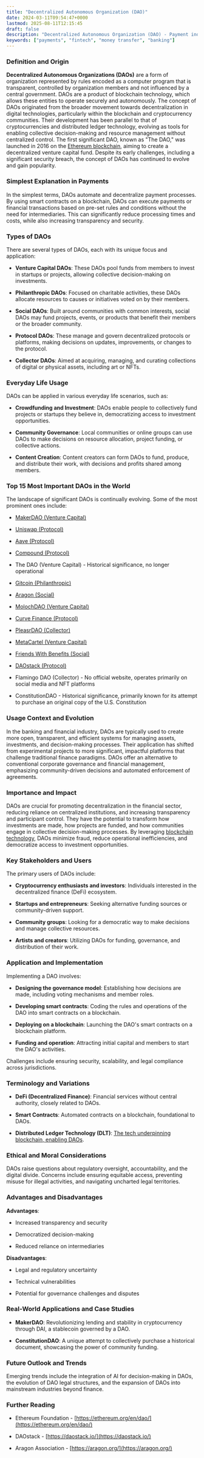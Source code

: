 ```yaml
---
title: "Decentralized Autonomous Organization (DAO)"
date: 2024-03-11T09:54:47+0000
lastmod: 2025-08-11T12:15:45
draft: false
description: "Decentralized Autonomous Organization (DAO) - Payment industry knowledge and insights"
keywords: ["payments", "fintech", "money transfer", "banking"]
---
```


### Definition and Origin

**Decentralized Autonomous Organizations (DAOs)** are a form of organization represented by rules encoded as a computer program that is transparent, controlled by organization members and not influenced by a central government. DAOs are a product of blockchain technology, which allows these entities to operate securely and autonomously. The concept of DAOs originated from the broader movement towards decentralization in digital technologies, particularly within the blockchain and cryptocurrency communities. Their development has been parallel to that of cryptocurrencies and distributed ledger technology, evolving as tools for enabling collective decision-making and resource management without centralized control. The first significant DAO, known as "The DAO," was launched in 2016 on the [Ethereum blockchain](https://faisalkhanllc.xyz/resources/payments-wiki/e/ethereum-blockchain/), aiming to create a decentralized venture capital fund. Despite its early challenges, including a significant security breach, the concept of DAOs has continued to evolve and gain popularity.

### Simplest Explanation in Payments

In the simplest terms, DAOs automate and decentralize payment processes. By using smart contracts on a blockchain, DAOs can execute payments or financial transactions based on pre-set rules and conditions without the need for intermediaries. This can significantly reduce processing times and costs, while also increasing transparency and security.

### Types of DAOs

There are several types of DAOs, each with its unique focus and application:

- **Venture Capital DAOs**: These DAOs pool funds from members to invest in startups or projects, allowing collective decision-making on investments.

- **Philanthropic DAOs**: Focused on charitable activities, these DAOs allocate resources to causes or initiatives voted on by their members.

- **Social DAOs**: Built around communities with common interests, social DAOs may fund projects, events, or products that benefit their members or the broader community.

- **Protocol DAOs**: These manage and govern decentralized protocols or platforms, making decisions on updates, improvements, or changes to the protocol.

- **Collector DAOs**: Aimed at acquiring, managing, and curating collections of digital or physical assets, including art or NFTs.

### Everyday Life Usage

DAOs can be applied in various everyday life scenarios, such as:

- **Crowdfunding and Investment**: DAOs enable people to collectively fund projects or startups they believe in, democratizing access to investment opportunities.

- **Community Governance**: Local communities or online groups can use DAOs to make decisions on resource allocation, project funding, or collective actions.

- **Content Creation**: Content creators can form DAOs to fund, produce, and distribute their work, with decisions and profits shared among members.

### Top 15 Most Important DAOs in the World

The landscape of significant DAOs is continually evolving. Some of the most prominent ones include:

- [MakerDAO (Venture Capital)](https://makerdao.com/) 

- [Uniswap (Protocol)](https://uniswap.org/)

- [Aave (Protocol)](https://aave.com/)

- [Compound (Protocol)](https://compound.finance/)

- The DAO (Venture Capital) - Historical significance, no longer operational

- [Gitcoin (Philanthropic)](https://gitcoin.co/)

- [Aragon (Social)](https://aragon.org/) 

- [MolochDAO (Venture Capital)](https://molochdao.com/)

- [Curve Finance (Protocol)](https://curve.fi/) 

- [PleasrDAO (Collector)](https://pleasr.org/)

- [MetaCartel (Venture Capital)](https://metacartel.org/)

- [Friends With Benefits (Social)](https://www.fwb.help/)

- [DAOstack (Protocol)](https://daostack.io/)

- Flamingo DAO (Collector) - No official website, operates primarily on social media and NFT platforms

- ConstitutionDAO - Historical significance, primarily known for its attempt to purchase an original copy of the U.S. Constitution

### Usage Context and Evolution

In the banking and financial industry, DAOs are typically used to create more open, transparent, and efficient systems for managing assets, investments, and decision-making processes. Their application has shifted from experimental projects to more significant, impactful platforms that challenge traditional finance paradigms. DAOs offer an alternative to conventional corporate governance and financial management, emphasizing community-driven decisions and automated enforcement of agreements.

### Importance and Impact

DAOs are crucial for promoting decentralization in the financial sector, reducing reliance on centralized institutions, and increasing transparency and participant control. They have the potential to transform how investments are made, how projects are funded, and how communities engage in collective decision-making processes. By leveraging [blockchain technology](https://faisalkhanllc.xyz/resources/payments-wiki/b/blockchain/), DAOs minimize fraud, reduce operational inefficiencies, and democratize access to investment opportunities.

### Key Stakeholders and Users

The primary users of DAOs include:

- **Cryptocurrency enthusiasts and investors**: Individuals interested in the decentralized finance (DeFi) ecosystem.

- **Startups and entrepreneurs**: Seeking alternative funding sources or community-driven support.

- **Community groups**: Looking for a democratic way to make decisions and manage collective resources.

- **Artists and creators**: Utilizing DAOs for funding, governance, and distribution of their work.

### Application and Implementation

Implementing a DAO involves:

- **Designing the governance model**: Establishing how decisions are made, including voting mechanisms and member roles.

- **Developing smart contracts**: Coding the rules and operations of the DAO into smart contracts on a blockchain.

- **Deploying on a blockchain**: Launching the DAO's smart contracts on a blockchain platform.

- **Funding and operation**: Attracting initial capital and members to start the DAO's activities.

Challenges include ensuring security, scalability, and legal compliance across jurisdictions.

### Terminology and Variations

- **DeFi (Decentralized Finance)**: Financial services without central authority, closely related to DAOs.

- **Smart Contracts**: Automated contracts on a blockchain, foundational to DAOs.

- **Distributed Ledger Technology (DLT)**: [The tech underpinning blockchain, enabling DAOs](https://faisalkhanllc.xyz/resources/payments-wiki/d/distributed-ledger-technology-dlt/).

### Ethical and Moral Considerations

DAOs raise questions about regulatory oversight, accountability, and the digital divide. Concerns include ensuring equitable access, preventing misuse for illegal activities, and navigating uncharted legal territories.

### Advantages and Disadvantages

**Advantages**:

- Increased transparency and security

- Democratized decision-making

- Reduced reliance on intermediaries

**Disadvantages**:

- Legal and regulatory uncertainty

- Technical vulnerabilities

- Potential for governance challenges and disputes

### Real-World Applications and Case Studies

- **MakerDAO**: Revolutionizing lending and stability in cryptocurrency through DAI, a stablecoin governed by a DAO.

- **ConstitutionDAO**: A unique attempt to collectively purchase a historical document, showcasing the power of community funding.

### Future Outlook and Trends

Emerging trends include the integration of AI for decision-making in DAOs, the evolution of DAO legal structures, and the expansion of DAOs into mainstream industries beyond finance.

### Further Reading

- Ethereum Foundation - [https://ethereum.org/en/dao/](https://ethereum.org/en/dao/)

- DAOstack - [https://daostack.io/](https://daostack.io/)

- Aragon Association - [https://aragon.org/](https://aragon.org/)